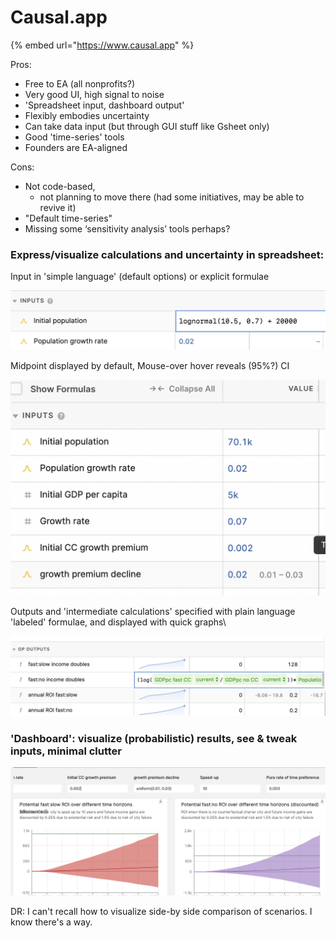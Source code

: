 # Causal.app

{% embed url="https://www.causal.app" %}

Pros:

* Free to EA (all nonprofits?)
* Very good UI, high signal to noise
* 'Spreadsheet input, dashboard output'&#x20;
* Flexibly embodies uncertainty
* Can take data input (but through GUI stuff like Gsheet only)
* Good 'time-series' tools&#x20;
* Founders are EA-aligned

Cons:

* Not code-based,&#x20;
  * not planning to move there (had some initiatives, may be able to revive it)
* "Default time-series"
* Missing some ‘sensitivity analysis’ tools perhaps?



### **Express/visualize calculations and uncertainty in spreadsheet:**

Input in 'simple language' (default options) or explicit formulae

![](<../.gitbook/assets/image (3).png>)



Midpoint displayed by default, Mouse-over hover reveals (95%?) CI

![](<../.gitbook/assets/image (1).png>)&#x20;



Outputs and 'intermediate calculations' specified with plain language 'labeled' formulae, and displayed with quick graphs\


![](<../.gitbook/assets/image (2).png>)

### 'Dashboard': visualize (probabilistic) results, see & tweak inputs, minimal clutter

![](<../.gitbook/assets/image (4).png>)

DR: I can't recall how to visualize side-by side comparison of scenarios. I know there's a way.&#x20;
